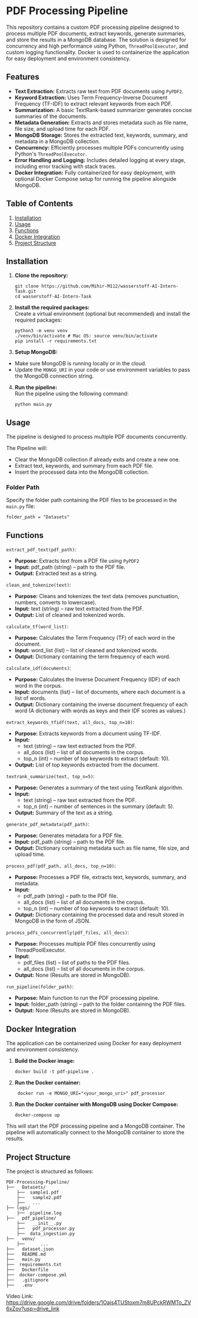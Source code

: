 # PDF Processing Pipeline

This repository contains a custom PDF processing pipeline designed to process multiple PDF documents, extract keywords, generate summaries, and store the results in a MongoDB database. The solution is designed for concurrency and high performance using Python, `ThreadPoolExecutor`, and custom logging functionality. Docker is used to containerize the application for easy deployment and environment consistency.

## Features

- **Text Extraction:** Extracts raw text from PDF documents using `PyPDF2`.
- **Keyword Extraction:** Uses Term Frequency-Inverse Document Frequency (TF-IDF) to extract relevant keywords from each PDF.
- **Summarization:** A basic TextRank-based summarizer generates concise summaries of the documents.
- **Metadata Generation:** Extracts and stores metadata such as file name, file size, and upload time for each PDF.
- **MongoDB Storage:** Stores the extracted text, keywords, summary, and metadata in a MongoDB collection.
- **Concurrency:** Efficiently processes multiple PDFs concurrently using Python's `ThreadPoolExecutor`.
- **Error Handling and Logging:** Includes detailed logging at every stage, including error tracking with stack traces.
- **Docker Integration:** Fully containerized for easy deployment, with optional Docker Compose setup for running the pipeline alongside MongoDB.

## Table of Contents

1. [Installation](#installation)
2. [Usage](#usage)
3. [Functions](#functions)
4. [Docker Integration](#docker-integration)
5. [Project Structure](#project-structure)

## Installation

1. **Clone the repository:**
   ```
   git clone https://github.com/Mihir-M112/wasserstoff-AI-Intern-Task.git
   cd wasserstoff-AI-Intern-Task
   ```


2. **Install the required packages:**  
Create a virtual environment (optional but recommended) and install the required packages:
   ```
   python3 -m venv venv
   ./venv/bin/activate # Mac OS: source venv/bin/activate
   pip install -r requirements.txt
   ```

3. **Setup MongoDB:**  

- Make sure MongoDB is running locally or in the cloud.
- Update the `MONGO_URI` in your code or use environment variables to pass the MongoDB connection string.

4. **Run the pipeline:**  
   Run the pipeline using the following command:
   ```
   python main.py
   ```

## Usage

The pipeline is designed to process multiple PDF documents concurrently.

The Pipeline will:
- Clear the MongoDB collection if already exits and create a new one.
- Extract text, keywords, and summary from each PDF file.
- Insert the processed data into the MongoDB collection.

### Folder Path
Specify the folder path containing the PDF files to be processed in the `main.py` file:
```
folder_path = "Datasets"
```

## Functions
`extract_pdf_text(pdf_path)`:
- **Purpose:** Extracts text from a PDF file using `PyPDF2`
- **Input:** pdf_path (string) – path to the PDF file.
- **Output:** Extracted text as a string.

`clean_and_tokenize(text)`:
- **Purpose:** Cleans and tokenizes the text data (removes punctuation, numbers, converts to lowercase).
- **Input:** text (string) – raw text extracted from the PDF.
- **Output:** List of cleaned and tokenized words.

`calculate_tf(word_list)`:
- **Purpose:** Calculates the Term Frequency (TF) of each word in the document.
- **Input:** word_list (list) – list of cleaned and tokenized words.
- **Output:** Dictionary containing the term frequency of each word.

`calculate_idf(documents)`:
- **Purpose:** Calculates the Inverse Document Frequency (IDF) of each word in the corpus.
- **Input:** documents (list) – list of documents, where each document is a list of words.
- **Output:** Dictionary containing the inverse document frequency of each word (A dictionary with words as keys and their IDF scores as values.)

`extract_keywords_tfidf(text, all_docs, top_n=10)`:
- **Purpose:** Extracts keywords from a document using TF-IDF.
- **Input:**
  - text (string) – raw text extracted from the PDF.
  - all_docs (list) – list of all documents in the corpus.
  - top_n (int) – number of top keywords to extract (default: 10).
- **Output:** List of top keywords extracted from the document.

`textrank_summarize(text, top_n=5)`:
- **Purpose:** Generates a summary of the text using TextRank algorithm.
- **Input:**
  - text (string) – raw text extracted from the PDF.
  - top_n (int) – number of sentences in the summary (default: 5).
- **Output:** Summary of the text as a string.

`generate_pdf_metadata(pdf_path)`:
- **Purpose:** Generates metadata for a PDF file.
- **Input:** pdf_path (string) – path to the PDF file.
- **Output:** Dictionary containing metadata such as file name, file size, and upload time.

`process_pdf(pdf_path, all_docs, top_n=10)`:
- **Purpose:** Processes a PDF file, extracts text, keywords, summary, and metadata.
- **Input:**
  - pdf_path (string) – path to the PDF file.
  - all_docs (list) – list of all documents in the corpus.
  - top_n (int) – number of top keywords to extract (default: 10).
- **Output:** Dictionary containing the processed data and result stored in MongoDB in the form of JSON.

`process_pdfs_concurrently(pdf_files, all_docs)`:
- **Purpose:** Processes multiple PDF files concurrently using ThreadPoolExecutor.
- **Input:**
  - pdf_files (list) – list of paths to the PDF files.
  - all_docs (list) – list of all documents in the corpus.
- **Output:** None (Results are stored in MongoDB).

`run_pipeline(folder_path)`:
- **Purpose:** Main function to run the PDF processing pipeline.
- **Input:** folder_path (string) – path to the folder containing the PDF files.
- **Output:** None (Results are stored in MongoDB).

## Docker Integration

The application can be containerized using Docker for easy deployment and environment consistency.

1. **Build the Docker image:**
   ```
   docker build -t pdf-pipeline .
   ```
2. **Run the Docker container:**
   ```
    docker run -e MONGO_URI="<your_mongo_uri>" pdf_processor

    ```
3. **Run the Docker container with MongoDB using Docker Compose:**
    ```
    docker-compose up
    ```
  
This will start the PDF processing pipeline and a MongoDB container. The pipeline will automatically connect to the MongoDB container to store the results.


## Project Structure

The project is structured as follows:

```
PDF-Processing-Pipeline/ 
├──   Datasets/
    ├──  sample1.pdf
    ├──   sample2.pdf
    ├──   ...
├── logs/
    ├──  pipeline.log
├──   pdf_pipeline/   
    ├──   __init__.py
    ├──   pdf_processor.py
    ├──  data_ingestion.py
├──   venv/
    ├──      ...
├──   dataset.json
├──   README.md
├──   main.py
├──  requirements.txt
├──   Dockerfile
├──  docker-compose.yml
├──   .gitignore
├──   .env
```
Video Link: https://drive.google.com/drive/folders/1Oajs4TUStoxm7m8UPckRWMTo_ZV6xZov?usp=drive_link